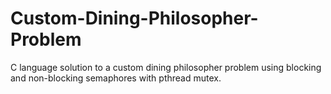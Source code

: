 # Custom-Dining-Philosopher-Problem
C language solution to a custom dining philosopher problem using blocking and non-blocking semaphores with pthread mutex.

